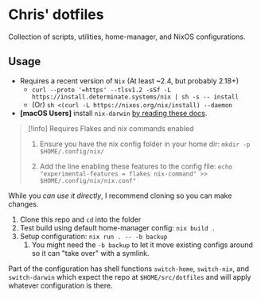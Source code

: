 # Chris' dotfiles

Collection of scripts, utilities, home-manager, and NixOS configurations.

## Usage

- Requires a recent version of `Nix` (At least ~2.4, but probably 2.18+)
  - `curl --proto '=https' --tlsv1.2 -sSf -L https://install.determinate.systems/nix | sh -s -- install`
  - (Or) `sh <(curl -L https://nixos.org/nix/install) --daemon`
- **[macOS Users]** install `nix-darwin` [by reading these docs](https://github.com/LnL7/nix-darwin?tab=readme-ov-file#flakes).

> [!info] Requires Flakes and nix commands enabled
>
> 1. Ensure you have the nix config folder in your home dir: `mkdir -p $HOME/.config/nix/`
>
> 2. Add the line enabling these features to the config file: `echo "experimental-features = flakes nix-command" >> $HOME/.config/nix/nix.conf"`

While you *can use it directly*, I recommend cloning so you can make changes.

1. Clone this repo and `cd` into the folder
2. Test build using default home-manager config: `nix build .`
3. Setup configuration: `nix run . -- -b backup`
   1. You might need the `-b backup` to let it move existing configs around so it can "take over" with a symlink.

Part of the configuration has shell functions `switch-home`, `switch-nix`, and `switch-darwin` which expect the repo at `$HOME/src/dotfiles` and will apply whatever configuration is there.

